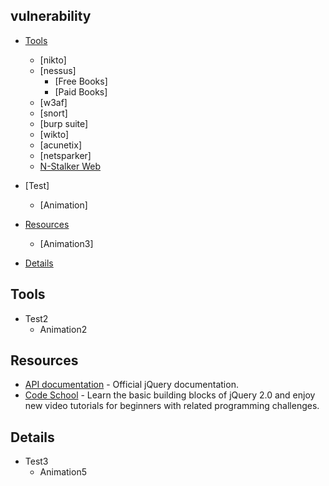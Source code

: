 ## vulnerability

* [Tools](#tools)
    * [nikto]
    * [nessus]
        * [Free Books]
        * [Paid Books]
    * [w3af]
    * [snort]
    * [burp suite]
    * [wikto]
    * [acunetix]
    * [netsparker]
    * [N-Stalker Web](http://des13.com/news/news/527-websafe)
    
    
* [Test]
    * [Animation]
* [Resources](#resources)
	* [Animation3]
* [Details](#details)



## Tools
	
* Test2
    * Animation2


## Resources

* [API documentation](http://api.jquery.com/) - Official jQuery documentation.
* [Code School](https://www.codeschool.com/courses/try-jquery) - Learn the basic building blocks of jQuery 2.0 and enjoy new video tutorials for beginners with related programming challenges.

## Details
	
* Test3
    * Animation5
